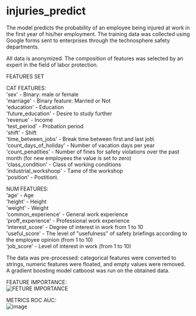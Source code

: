 ﻿# injuries_predict
The model predicts the probability of an employee being injured at work in the first year of his/her employment.
The training data was collected using Google forms sent to enterprises through the technosphere safety departments.

All data is anonymized. The composition of features was selected by an expert in the field of labor protection.

FEATURES SET

CAT FEATURES:\
'sex' - Binary: male or female\
'marriage' - Binary feature: Married or Not\
'education' - Education \
'future_education' - Desire to study further\
'revenue' - Income\
'test_period' - Probation period\
'shift' - Shift\
'time_between_jobs' - Break time between first and last job\ 
'count_days_of_holiday' - Number of vacation days per year\
'count_penatlties' - Number of fines for safety violations over the past month (for new employees the value is set to zero)\
'class_condition' - Class of working conditions\
'industrial_workshoop' - Тame of the workshop\
'position' - Postition\

 NUM FEATURES:\
'age' - Age\
'height' - Height\
'weight' - Weight\
'common_experience' - General work experience\
'proff_experience' - Professional work experience\
'interest_score' - Degree of interest in work from 1 to 10\
'useful_score' - The level of "usefulness" of safety briefings according to the employee opinion (from 1 to 10)\
'job_score' - Level of interest in work (from 1 to 10)

The data was pre-processed: categorical features were converted to strings, numeric features were floated, and empty values ​​were removed.\
A gradient boosting model catboost was run on the obtained data.

 FEATURE IMPORTANCE:\
![FETURE IMPORTANCE](https://github.com/user-attachments/assets/718314f1-a9c9-4720-b45c-fdc6ec92ca37)

METRICS ROC AUC:\
![image](https://github.com/user-attachments/assets/c1491be9-b810-4cf3-9fdf-979c0c833a92)


